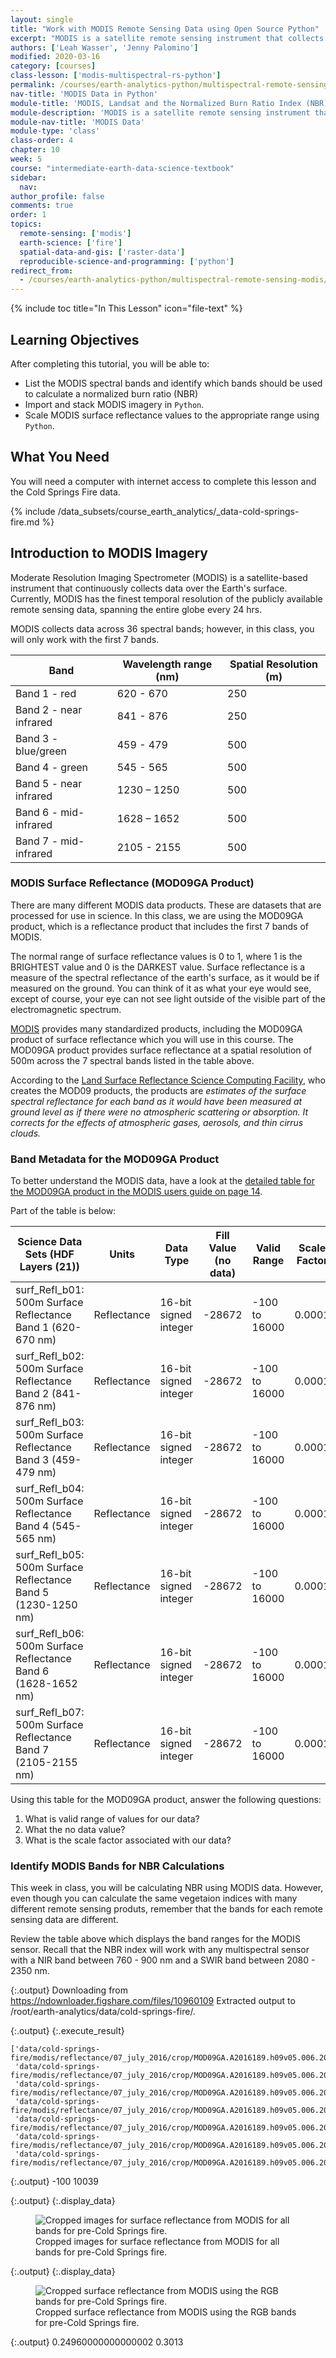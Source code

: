 ```yaml
---
layout: single
title: "Work with MODIS Remote Sensing Data using Open Source Python"
excerpt: "MODIS is a satellite remote sensing instrument that collects data daily across the globe at 250-500 m resolution. Learn how to import, clean up and plot MODIS data in Python."
authors: ['Leah Wasser', 'Jenny Palomino']
modified: 2020-03-16
category: [courses]
class-lesson: ['modis-multispectral-rs-python']
permalink: /courses/earth-analytics-python/multispectral-remote-sensing-modis/modis-remote-sensing-data-in-python/
nav-title: 'MODIS Data in Python'
module-title: 'MODIS, Landsat and the Normalized Burn Ratio Index (NBR) in Python'
module-description: 'MODIS is a satellite remote sensing instrument that collects data daily across the globe at 250-500 m resolution. Learn how to import, clean up and plot MODIS data in Python'
module-nav-title: 'MODIS Data'
module-type: 'class'
class-order: 4
chapter: 10
week: 5
course: "intermediate-earth-data-science-textbook"
sidebar:
  nav:
author_profile: false
comments: true
order: 1
topics:
  remote-sensing: ['modis']
  earth-science: ['fire']
  spatial-data-and-gis: ['raster-data']
  reproducible-science-and-programming: ['python']
redirect_from:
  - /courses/earth-analytics-python/multispectral-remote-sensing-modis/modis-remote-sensing-data-in-python/
---
```

{% include toc title="In This Lesson" icon="file-text" %}

<div class='notice--success' markdown="1">

## <i class="fa fa-graduation-cap" aria-hidden="true"></i> Learning Objectives

After completing this tutorial, you will be able to:

* List the MODIS spectral bands and identify which bands should be used to calculate a normalized burn ratio (NBR)
* Import and stack MODIS imagery in `Python`.
* Scale MODIS surface reflectance values to the appropriate range using `Python`.

## <i class="fa fa-check-square-o fa-2" aria-hidden="true"></i> What You Need

You will need a computer with internet access to complete this lesson and the Cold Springs Fire
data.

{% include /data_subsets/course_earth_analytics/_data-cold-springs-fire.md %}

</div>


## Introduction to MODIS Imagery

Moderate Resolution Imaging Spectrometer (MODIS) is a satellite-based instrument that continuously collects
data over the Earth's surface. Currently, MODIS has the finest temporal resolution of the publicly available remote sensing data, spanning the entire globe every 24 hrs.

MODIS collects data across 36 spectral bands; however, in this class, you will only work with the first 7 bands.

| Band | Wavelength range (nm) | Spatial Resolution (m) |
|-------------------------------------|------------------|--------------------|
| Band 1 - red | 620 - 670 | 250 |
| Band 2 - near infrared | 841 - 876 | 250 |
| Band 3 -  blue/green | 459 - 479 | 500 |
| Band 4 - green | 545 - 565 | 500 |
| Band 5 - near infrared  | 1230 – 1250 | 500 |
| Band 6 - mid-infrared | 1628 – 1652 | 500 |
| Band 7 - mid-infrared | 2105 - 2155 | 500 |


### MODIS Surface Reflectance (MOD09GA Product)

There are many different MODIS data products. These are datasets that are processed for use in science. In this class, we are using the MOD09GA product, which is a reflectance product that includes the first 7 bands of MODIS.

The normal range of surface reflectance values is 0 to 1, where 1 is the BRIGHTEST value and 0 is the DARKEST value. Surface reflectance is a measure of the spectral reflectance of the earth's surface, as it would be if measured on the ground. You can think of it as what your eye would see, except of course, your eye can not see light outside of the visible part of the electromagnetic spectrum.

<a href="https://modis.gsfc.nasa.gov/data/dataprod/mod09.php" target="_blank">MODIS</a> provides many standardized products, including the MOD09GA product of surface reflectance which you will use in this course. The MOD09GA product provides surface reflectance at a spatial resolution of 500m across the 7 spectral bands listed in the table above.

According to the <a href="http://modis-sr.ltdri.org/" target="_blank">Land Surface Reflectance Science Computing Facility</a>, who creates the MOD09 products, the products are *estimates of the surface spectral reflectance for each band as it would have been measured at ground level as if there were no atmospheric scattering or absorption. It corrects for the effects of atmospheric gases, aerosols, and thin cirrus clouds.*

### Band Metadata for the MOD09GA Product

To better understand the MODIS data, have a look at the <a href="http://modis-sr.ltdri.org/guide/MOD09_UserGuide_v1_3.pdf" target="_blank">detailed table for the MOD09GA product in the MODIS users guide on page 14</a>.

Part of the table is below:

| Science Data Sets (HDF Layers (21)) | Units  | Data Type | Fill Value (no data) | Valid Range | Scale Factor |
|---|---|---|---|---|---|
| surf_Refl_b01: 500m Surface Reflectance Band 1 (620-670 nm) | Reflectance | 16-bit signed integer | -28672 | -100 to 16000 | 0.0001 |
| surf_Refl_b02: 500m Surface Reflectance Band 2 (841-876 nm) | Reflectance | 16-bit signed integer  | -28672 | -100 to 16000 | 0.0001 |
| surf_Refl_b03: 500m Surface Reflectance Band 3 (459-479 nm)| Reflectance | 16-bit signed integer  | -28672 | -100 to 16000 | 0.0001 |
| surf_Refl_b04: 500m Surface Reflectance Band 4 (545-565 nm)| Reflectance | 16-bit signed integer  | -28672 | -100 to 16000 | 0.0001 |
| surf_Refl_b05: 500m Surface Reflectance Band 5 (1230-1250 nm)| Reflectance | 16-bit signed integer  | -28672 | -100 to 16000 | 0.0001 |
| surf_Refl_b06: 500m Surface Reflectance Band 6 (1628-1652 nm) | Reflectance | 16-bit signed integer  | -28672 | -100 to 16000 | 0.0001 |
| surf_Refl_b07: 500m Surface Reflectance Band 7 (2105-2155 nm) | Reflectance | 16-bit signed integer  | -28672 | -100 to 16000 | 0.0001 |

Using this table for the MOD09GA product, answer the following questions:
1. What is valid range of values for our data?
2. What the no data value?
3. What is the scale factor associated with our data?


### Identify MODIS Bands for NBR Calculations

This week in class, you will be calculating NBR using MODIS data. However, even though you can calculate the same vegetaion indices with many different remote sensing produts, remember that the bands for each remote sensing data  are different.

Review the table above which displays the band ranges for the MODIS sensor. Recall that the NBR index will work with any multispectral sensor with a NIR band between 760 - 900 nm and a SWIR band between 2080 - 2350 nm.




{:.output}
    Downloading from https://ndownloader.figshare.com/files/10960109
    Extracted output to /root/earth-analytics/data/cold-springs-fire/.






{:.output}
{:.execute_result}



    ['data/cold-springs-fire/modis/reflectance/07_july_2016/crop/MOD09GA.A2016189.h09v05.006.2016191073856_sur_refl_b01_1.tif',
     'data/cold-springs-fire/modis/reflectance/07_july_2016/crop/MOD09GA.A2016189.h09v05.006.2016191073856_sur_refl_b02_1.tif',
     'data/cold-springs-fire/modis/reflectance/07_july_2016/crop/MOD09GA.A2016189.h09v05.006.2016191073856_sur_refl_b03_1.tif',
     'data/cold-springs-fire/modis/reflectance/07_july_2016/crop/MOD09GA.A2016189.h09v05.006.2016191073856_sur_refl_b04_1.tif',
     'data/cold-springs-fire/modis/reflectance/07_july_2016/crop/MOD09GA.A2016189.h09v05.006.2016191073856_sur_refl_b05_1.tif',
     'data/cold-springs-fire/modis/reflectance/07_july_2016/crop/MOD09GA.A2016189.h09v05.006.2016191073856_sur_refl_b06_1.tif',
     'data/cold-springs-fire/modis/reflectance/07_july_2016/crop/MOD09GA.A2016189.h09v05.006.2016191073856_sur_refl_b07_1.tif']












{:.output}
    -100 10039









{:.output}
{:.display_data}

<figure>

<img src = "{{ site.url }}/images/courses/intermediate-earth-data-science-textbook/05-multi-spectral-remote-sensing-python/modis/2020-03-02-modis01-modis-data-in-python/2020-03-02-modis01-modis-data-in-python_15_0.png" alt = "Cropped images for surface reflectance from MODIS for all bands for pre-Cold Springs fire.">
<figcaption>Cropped images for surface reflectance from MODIS for all bands for pre-Cold Springs fire.</figcaption>

</figure>





{:.output}
{:.display_data}

<figure>

<img src = "{{ site.url }}/images/courses/intermediate-earth-data-science-textbook/05-multi-spectral-remote-sensing-python/modis/2020-03-02-modis01-modis-data-in-python/2020-03-02-modis01-modis-data-in-python_16_0.png" alt = "Cropped surface reflectance from MODIS using the RGB bands for pre-Cold Springs fire.">
<figcaption>Cropped surface reflectance from MODIS using the RGB bands for pre-Cold Springs fire.</figcaption>

</figure>

















{:.output}
    0.24960000000000002 0.3013
